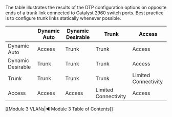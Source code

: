 The table illustrates the results of the DTP configuration options on opposite ends of a trunk link connected to Catalyst 2960 switch ports. Best practice is to configure trunk links statically whenever possible.

|                   | Dynamic Auto | Dynamic Desirable | Trunk                | Access               |
| ----------------- | ------------ | ----------------- | -------------------- | -------------------- |
| Dynamic Auto      | Access       | Trunk             | Trunk                | Access               |
| Dynamic Desirable | Trunk        | Trunk             | Trunk                | Access               |
| Trunk             | Trunk        | Trunk             | Trunk                | Limited Connectivity |
| Access            | Access       | Access            | Limited Connectivity | Access               |

[[Module 3 VLANs|◀ Module 3 Table of Contents]]